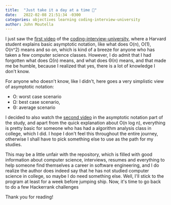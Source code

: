 ```yaml
---
title:  "Just take it a day at a time 🙂"
date:   2022-02-08 21:51:34 -0300
categories: objectives learning coding-interview-university
author: John Moutella
---
```

I just saw the [first video](https://www.youtube.com/watch?v=iOq5kSKqeR4) of the [coding-interview-university](https://github.com/moutella/coding-interview-university), where a Harvard student explains basic asymptotic notation, like what does O(n), O(1), O(n^2) means and so on, which is kind of a breeze for anyone who has taken a few computer science classes. However, I do admit that I had forgotten what does Ω(n) means, and what does Θ(n) means, and that made me be humble, because I realized that yes, there is a lot of knowledge I don't know.

For anyone who doesn't know, like I didn't, here goes a very simplistic view of asymptotic notation:
- O: worst case scenario
- Ω: best case scenario,
- Θ: average scenario

I decided to also watch the [second video](https://www.youtube.com/watch?v=V6mKVRU1evU) in the asymptotic notation part of the study, and apart from the quick explanation about O(n log n), everything is pretty basic for someone who has had a algorithm analysis class in college, which I did. I hope I don't feel this throughout the entire journey, otherwise I shall have to pick something else to use as the path for my studies.

This may be a little unfair with the repository, which is filled with good information about computer science, interviews, resumes and everything to help someone find themselves a career in software engineering, and I do realize the author does indeed say that he has not studied computer science in college, so maybe I do need something else. Well, I'll stick to the program at least for a week before jumping ship. Now, it's time to go back to do a few Hackerrank challenges

Thank you for reading!

